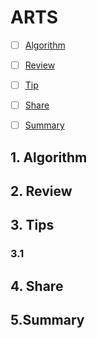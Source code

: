 # ARTS

-[ ] [Algorithm](#1-algorithm)

-[ ] [Review](#1-review)

-[ ] [Tip](#3-tip)

-[ ] [Share](#4-share)
 
-[ ] [Summary](#5-summary)

## 1. Algorithm


## 2. Review


## 3. Tips


### 3.1


## 4. Share



## 5.Summary
